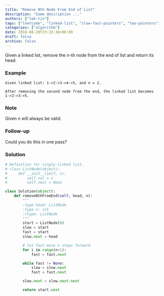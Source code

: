 ```yaml
---
title: "Remove Nth Node From End of List"
description: "Some description ..."
authors: ["lek-tin"]
tags: ["leetcode", "linked-list", "slow-fast-pointers", "two-pointers"]
categories: ["algorithm"]
date: 2018-08-20T23:33:38+08:00
draft: false
archive: false
---
```

Given a linked list, remove the n-th node from the end of list and return its head.

### Example
```
Given linked list: 1->2->3->4->5, and n = 2.

After removing the second node from the end, the linked list becomes 1->2->3->5.
```
### Note

Given n will always be valid.

### Follow-up

Could you do this in one pass?

### Solution
```python
# Definition for singly-linked list.
# class ListNode(object):
#     def __init__(self, x):
#         self.val = x
#         self.next = None

class Solution(object):
    def removeNthFromEnd(self, head, n):
        """
        :type head: ListNode
        :type n: int
        :rtype: ListNode
        """
        start = ListNode(0)
        slow = start
        fast = start
        slow.next = head

        # let fast move n steps forward
        for i in range(n+1):
            fast = fast.next

        while fast != None:
            slow = slow.next
            fast = fast.next

        slow.next = slow.next.next

        return start.next
```